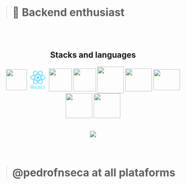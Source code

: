 > # 🚀 Backend enthusiast  

<br>
<br>

<div align="center" display: "inline_block">
  
## Stacks and languages
  
<img align="center" height="55" width="55" src="https://img.icons8.com/fluency/2x/node-js.png" >
<img align="center" height="50" width="50" src="https://raw.githubusercontent.com/devicons/devicon/master/icons/react/react-original-wordmark.svg" >
<img align="center" height="60" width="60" src="https://img.icons8.com/color/2x/javascript.png" >
<img align="center" height="60" width="60" src="https://img.icons8.com/color/2x/python.png" >
<img align="center" height="70" width="70" src="https://img.icons8.com/color/2x/mysql-logo.png" >
<img align="center" height="60" width="70" src="https://img.icons8.com/color/344/docker.png" >
<img align="center" height="55" width="70" src="https://img.icons8.com/color/344/firebase.png" >
<img align="center" height="65" width="70" src="https://img.icons8.com/color/344/html-5--v1.png" >
<img align="center" height="65" width="70" src="https://img.icons8.com/color/344/css3.png" >
</div>

<br>
<br>

<div align="center">
<img height="150em" src="https://github-readme-stats.vercel.app/api/top-langs/?username=pedrofnseca&layout=compact&langs_count=7&theme=dark"/>

</div>

<br>
<br>

> # @pedrofnseca at all plataforms

